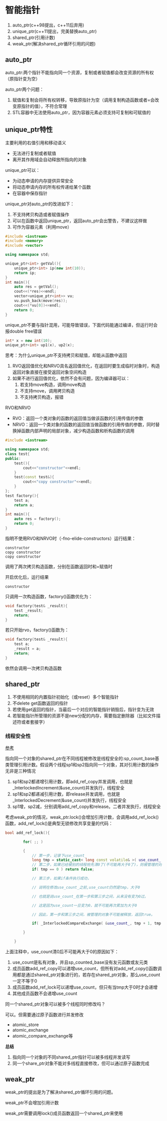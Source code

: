 # 智能指针
1. auto_ptr(c++98提出，c++11后弃用)
2. unique_ptr(c++11提出，完美替换auto_ptr)
3. shared_ptr(引用计数)
4. weak_ptr(解决shared_ptr循环引用的问题)

## auto_ptr
auto_ptr:两个指针不能指向同一个资源，复制或者赋值都会改变资源的所有权（原指针变为空）

auto_ptr两个问题：
1. 赋值和复制会将所有权转移，导致原指针为空（调用复制构造函数或者=会改变原指针的值），不符合常理
2. STL容器中无法使用auto_ptr，因为容器元素必须支持可复制和可赋值的

## unique_ptr特性
主要利用的右值引用和移动语义

- 无法进行复制或者赋值
- 离开其作用域会自动释放所指向的对象

unique_ptr可以：
- 为动态申请的内存提供异常安全
- 将动态申请内存的所有权传递给某个函数
- 在容器中保存指针

unique_ptr对auto_ptr的改进如下：
1. 不支持拷贝构造或者赋值操作
2. 可以在函数中返回unique_ptr，返回auto_ptr会出警告，不建议这样做
3. 可作为容器元素（利用move）

```c++
#include <iostream>
#include <memory>
#include <vector>

using namespace std;

unique_ptr<int> getVal(){
    unique_ptr<int> ip(new int(10));
    return ip;
}
int main(){
    auto res = getVal();
    cout<<(*res)<<endl;
    vector<unique_ptr<int>> vu;
    vu.push_back(move(res));
    cout<<(*vu[0])<<endl;
    return 0;
}
```
unique_ptr不要与指针混用，可能导致错误，下面代码能通过编译，但运行时会报double free错误
```c++
int* x = new int(10);
unique_ptr<int> up1(x), up2(x);
```

思考：为什么unique_ptr不支持拷贝和赋值，却能从函数中返回
1. RVO返回值优化和NRVO具名返回值优化，在返回时要生成临时对象时，构造返回对象直接在接受返回对象空间构造
2. 如果不进行返回值优化，依然不会有问题，因为编译器可以：
   1. 若支持move构造，调用move构造
   2. 不支持move，调用拷贝构造
   3. 不支持拷贝构造，报错

RVO和NRVO
- RVO：返回一个类对象的函数的返回值当做该函数的引用传值的参数
- NRVO：返回一个类对象的函数的返回值当做函数的引用传值的参数，同时替换掉函数内部声明的局部对象，减少构造函数和析构函数的调用

```c++
#include <iostream>

using namespace std;
class test{
public:
    test(){
        cout<<"constructor"<<endl;
    }
    test(const test&){
        cout<<"copy constructor"<<endl;
    }
};
test factory(){
    test a;
    return a;
}
int main(){
    auto res = factory();
    return 0;
}
```
指明不使用RVO和NRVO时（-fno-elide-constructors）运行结果：
```
constructor
copy constructor
copy constructor
```
调用了两次拷贝构造函数，分别在函数返回时和=赋值时

开启优化后，运行结果
```
constructor
```
只调用一次构造函数，factory()函数优化为：
```c++
void factory(test& _result){
    test _result;
    return;
}
```
若只开始rvo，factory()函数为：
```c++
void factory(test& _result){
    test a;
    _result = a;
    return;
}
```
依然会调用一次拷贝构造函数

## shared_ptr
1. 不使用相同的内置指针初始化（或reset）多个智能指针
2. 不delete get函数返回的指针
3. 若使用get返回的指针，当最后一个对应的智能指针销毁后，指针变为无效
4. 若智能指针所管理的资源不是new分配的内存，需要指定删除器（比如文件描述符或者套接字）

### 线程安全性
[参考](https://blog.csdn.net/jiangfuqiang/article/details/8292906)

指向同一个对象的shared_ptr在不同线程被修改是线程安全的:sp_count_base基类管理引用计数。假设两个线程sp1和sp2指向同一个对象，其对引用计数的操作无非是三种情况
1. sp1和sp2都递增引用计数，即add_ref_copy并发调用，也就是_InterlockedIncrement(&use_count)并发执行，线程安全
2. sp1和sp2都递减引用计数，即release并发调用，也就是_InterlockedDecrement(&use_count)并发执行，线程安全
3. sp1增，sp2减，分别调用add_ref_copy和release。二者并发执行，线程安全

考虑weak_ptr的情况，weak_ptr.lock()会增加引用计数，会调用add_ref_lock()函数，add_ref_lock()是典型无锁修改共享变量的代码：
```c++
bool add_ref_lock(){

        for( ;; )

        {
            // 第一步，记录下use_count_
            long tmp = static_cast< long const volatile& >( use_count_ );
            // 第二步，如果已经被别的线程抢先清0了(不可能再大于0了)，则被管理的对象已经或者将要被释放，返回false
            if( tmp == 0 ) return false;

            // 第三步，如果if条件执行成功，

            // 说明在修改use_count_之前,use_count仍然是tmp，大于0

            // 也就是说use_count_在第一步和第三步之间，从来没有变为0过。

            // 这是因为use_count一旦变为0，就不可能再次累加为大于0

            // 因此，第一步和第三步之间，被管理的对象不可能被释放，返回true。

            if( _InterlockedCompareExchange( &use_count_, tmp + 1, tmp ) == tmp )return true;

        }

    }
```
上面注释中，use_count清0后不可能再大于0的原因如下：
1. use_count是私有对象，并且sp_counted_base没有友元函数或友元类
2. 成员函数add_ref_copy可以递增use_count，但所有对add_ref_copy()函数调用都是通过shared_ptr对象进行的，若存在shared_ptr对象，那么use_count一定不等于0
3. 成员函数add_ref_lock可以递增use_count，但只有当tmp大于0时才会递增
4. 其他成员函数不会递增use_count

同一个shared_ptr对象可以被多个线程同时修改吗？

可以。但需要通过原子函数进行并发修改
- atomic_store
- atomic_exchange
- atomic_compare_exchange等

**总结**
1. 指向同一个对象的不同shared_ptr指针可以被多线程并发读写
2. 同一个share_ptr对象不能对多线程直接修改，但可以通过原子函数完成

## weak_ptr
weak_ptr的提出是为了解决shared_ptr循环引用的问题。

weak_ptr不会增加引用计数

weak_ptr需要调用lock()成员函数返回一个shared_ptr来使用
